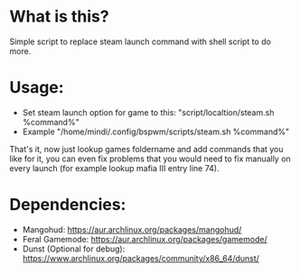 # What is this?
Simple script to replace steam launch command with shell script to do more.


# Usage:
- Set steam launch option for game to this: "script/localtion/steam.sh %command%"
- Example "/home/mindi/.config/bspwm/scripts/steam.sh %command%"

That's it, now just lookup games foldername and add commands that you like for it, you can even fix problems that you would need to fix manually on every launch (for example lookup mafia III entry line 74).

# Dependencies:
- Mangohud: https://aur.archlinux.org/packages/mangohud/
- Feral Gamemode: https://aur.archlinux.org/packages/gamemode/
- Dunst (Optional for debug): https://www.archlinux.org/packages/community/x86_64/dunst/
